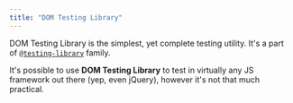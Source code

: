 ```yaml
---
title: "DOM Testing Library"
---
```


DOM Testing Library is the simplest, yet complete testing utility. It's a part of [`@testing-library`](https://testing-library.com/docs/) family.

It's possible to use **DOM Testing Library** to test in virtually any JS framework out there (yep, even jQuery), however it's not that much practical.
